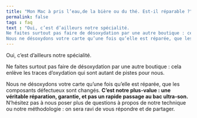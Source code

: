 ```yaml
---
title: "Mon Mac à pris l’eau,de la bière ou du thé. Est-il réparable ?"
permalink: false
tags : faq
text : "Oui, c’est d’ailleurs notre spécialité.
Ne faites surtout pas faire de désoxydation par une autre boutique : cela enlève les traces d’oxydation qui sont autant de pistes pour nous.
Nous ne désoxydons votre carte qu’une fois qu’elle est réparée, que les composants défectueux sont changés. C’est notre plus-value : une véritable réparation, garantie, et pas un rapide passage au bac ultra-son. N’hésitez pas à nous poser plus de questions à propos de notre technique ou notre méthodologie : on sera ravi de vous répondre et de partager."
---
```


Oui, c’est d’ailleurs notre spécialité.

Ne faites surtout pas faire de désoxydation par une autre boutique : cela enlève les traces d’oxydation qui sont autant de pistes pour nous.

Nous ne désoxydons votre carte qu’une fois qu’elle est réparée, que les composants défectueux sont changés. **C’est notre plus-value : une véritable réparation, garantie, et pas un rapide passage au bac ultra-son.** N’hésitez pas à nous poser plus de questions à propos de notre technique ou notre méthodologie : on sera ravi de vous répondre et de partager.